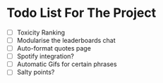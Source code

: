 # Todo List For The Project

- [ ] Toxicity Ranking
- [ ] Modularise the leaderboards chat
- [ ] Auto-format quotes page
- [ ] Spotify integration?
- [ ] Automatic Gifs for certain phrases
- [ ] Salty points?
